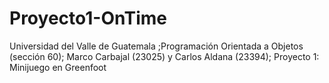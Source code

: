 # Proyecto1-OnTime
Universidad del Valle de Guatemala ;Programación Orientada a Objetos (sección 60); Marco Carbajal (23025) y Carlos Aldana (23394); Proyecto 1: Minijuego en Greenfoot

